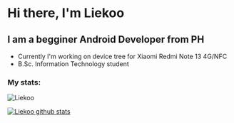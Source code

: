 # Hi there, I'm Liekoo

## I am a begginer Android Developer from PH

- Currently I'm working on device tree for Xiaomi Redmi Note 13 4G/NFC
 - B.Sc. Information Technology student

 ### My stats:
<img src="https://komarev.com/ghpvc/?username=Liekoo&style=flat-square" alt="Liekoo" /><br>

[![Liekoo  github stats](https://github-readme-stats.vercel.app/api?username=Liekoo)](https://github.com/Liekoo)

<!---
 Pagod nako pls lang
--->
